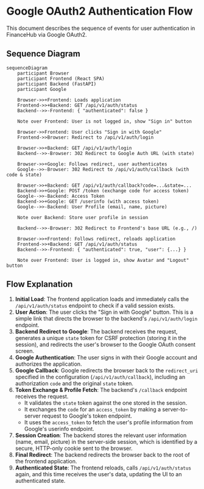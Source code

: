 # Google OAuth2 Authentication Flow

This document describes the sequence of events for user authentication in FinanceHub via Google OAuth2.

## Sequence Diagram

```mermaid
sequenceDiagram
    participant Browser
    participant Frontend (React SPA)
    participant Backend (FastAPI)
    participant Google

    Browser->>+Frontend: Loads application
    Frontend->>+Backend: GET /api/v1/auth/status
    Backend-->>-Frontend: { "authenticated": false }
    
    Note over Frontend: User is not logged in, show "Sign in" button

    Browser->>Frontend: User clicks "Sign in with Google"
    Frontend->>Browser: Redirect to /api/v1/auth/login
    
    Browser->>+Backend: GET /api/v1/auth/login
    Backend-->>-Browser: 302 Redirect to Google Auth URL (with state)

    Browser->>+Google: Follows redirect, user authenticates
    Google-->>-Browser: 302 Redirect to /api/v1/auth/callback (with code & state)

    Browser->>+Backend: GET /api/v1/auth/callback?code=...&state=...
    Backend->>+Google: POST /token (exchange code for access token)
    Google-->>-Backend: Access Token
    Backend->>+Google: GET /userinfo (with access token)
    Google-->>-Backend: User Profile (email, name, picture)
    
    Note over Backend: Store user profile in session
    
    Backend-->>-Browser: 302 Redirect to Frontend's base URL (e.g., /)

    Browser->>+Frontend: Follows redirect, reloads application
    Frontend->>+Backend: GET /api/v1/auth/status
    Backend-->>-Frontend: { "authenticated": true, "user": {...} }

    Note over Frontend: User is logged in, show Avatar and "Logout" button
```

## Flow Explanation

1.  **Initial Load**: The frontend application loads and immediately calls the `/api/v1/auth/status` endpoint to check if a valid session exists.
2.  **User Action**: The user clicks the "Sign in with Google" button. This is a simple link that directs the browser to the backend's `/api/v1/auth/login` endpoint.
3.  **Backend Redirect to Google**: The backend receives the request, generates a unique `state` token for CSRF protection (storing it in the session), and redirects the user's browser to the Google OAuth consent screen.
4.  **Google Authentication**: The user signs in with their Google account and authorizes the application.
5.  **Google Callback**: Google redirects the browser back to the `redirect_uri` specified in the configuration (`/api/v1/auth/callback`), including an authorization `code` and the original `state` token.
6.  **Token Exchange & Profile Fetch**: The backend's `/callback` endpoint receives the request.
    - It validates the `state` token against the one stored in the session.
    - It exchanges the `code` for an `access_token` by making a server-to-server request to Google's token endpoint.
    - It uses the `access_token` to fetch the user's profile information from Google's userinfo endpoint.
7.  **Session Creation**: The backend stores the relevant user information (name, email, picture) in the server-side session, which is identified by a secure, HTTP-only cookie sent to the browser.
8.  **Final Redirect**: The backend redirects the browser back to the root of the frontend application.
9.  **Authenticated State**: The frontend reloads, calls `/api/v1/auth/status` again, and this time receives the user's data, updating the UI to an authenticated state. 